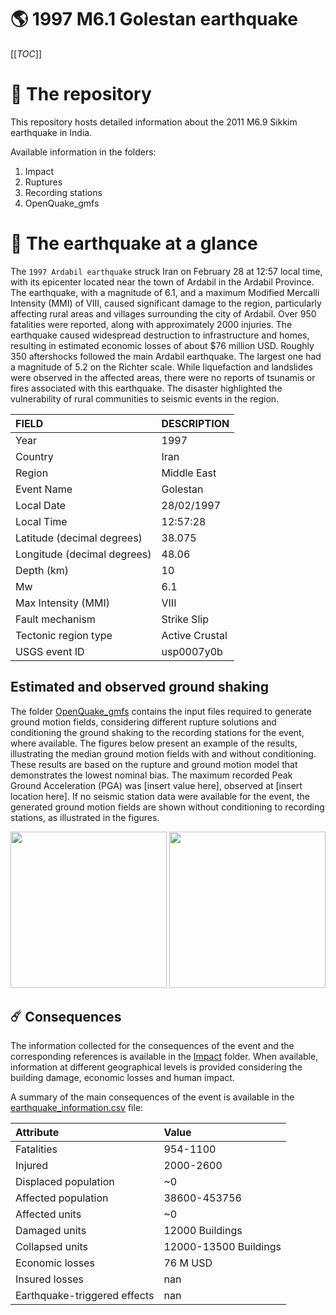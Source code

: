 # 🌎 1997 M6.1 Golestan earthquake
[[_TOC_]]

# 📂 The repository

This repository hosts detailed information about the 2011 M6.9 Sikkim earthquake in India.

Available information in the folders:

1. Impact
2. Ruptures
3. Recording stations
4. OpenQuake_gmfs


# 🚀 The earthquake at a glance 

The `1997 Ardabil earthquake` struck Iran on February 28 at 12:57 local time, with its epicenter located near the town of Ardabil in the Ardabil Province. The earthquake, with a magnitude of 6.1, and a maximum Modified Mercalli Intensity (MMI) of VIII, caused significant damage to the region, particularly affecting rural areas and villages surrounding the city of Ardabil. Over 950 fatalities were reported, along with approximately 2000 injuries. The earthquake caused widespread destruction to infrastructure and homes, resulting in estimated economic losses of about $76 million USD. Roughly 350 aftershocks followed the main Ardabil earthquake. The largest one had a magnitude of 5.2 on the Richter scale. While liquefaction and landslides were observed in the affected areas, there were no reports of tsunamis or fires associated with this earthquake. The disaster highlighted the vulnerability of rural communities to seismic events in the region.

| FIELD | DESCRIPTION |
|:-------|:-------------|
| Year | 1997 |
| Country | Iran |
| Region | Middle East |
| Event Name | Golestan |
| Local Date | 28/02/1997 |
| Local Time | 12:57:28 |
| Latitude (decimal degrees) | 38.075 |
| Longitude (decimal degrees) | 48.06 |
| Depth (km) | 10 |
| Mw | 6.1 |
| Max Intensity (MMI) | VIII |
| Fault mechanism | Strike Slip |
| Tectonic region type | Active Crustal |
| USGS event ID | usp0007y0b |

## Estimated and observed ground shaking

The folder [OpenQuake_gmfs](./OpenQuake_gmfs/) contains the input files required to generate ground motion fields, considering different rupture solutions and conditioning the ground shaking to the recording stations for the event, where available. The figures below present an example of the results, illustrating the median ground motion fields with and without conditioning. These results are based on the rupture and ground motion model that demonstrates the lowest nominal bias. The maximum recorded Peak Ground Acceleration (PGA) was [insert value here], observed at [insert location here]. If no seismic station data were available for the event, the generated ground motion fields are shown without conditioning to recording stations, as illustrated in the figures.

<img src="./4_OpenQuake_gmfs/median_gmf_stations_none.png" height="250">
<img src="./4_OpenQuake_gmfs/median_gmf_stations_seismic.png" height="250">

## ☄️ Consequences

The information collected for the consequences of the event and the corresponding references is available in the [Impact](./Impact) folder. When available, information at different geographical levels is provided considering the building damage, economic losses and human impact.

A summary of the main consequences of the event is available in the [earthquake_information.csv](./earthquake_information.csv) file:

| Attribute | Value |
|:-------|:-------------|
| Fatalities | 954-1100 |
| Injured | 2000-2600 |
| Displaced population | ~0 |
| Affected population | 38600-453756 |
| Affected units | ~0  |
| Damaged units | 12000 Buildings |
| Collapsed units | 12000-13500 Buildings |
| Economic losses | 76 M USD |
| Insured losses | nan |
| Earthquake-triggered effects | nan |